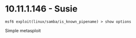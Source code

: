 # 10.11.1.146 - Susie

```
msf6 exploit(linux/samba/is_known_pipename) > show options
```

Simple metasploit&#x20;
